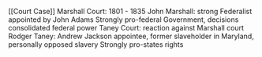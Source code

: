 [[Court Case]] 
Marshall Court: 1801 - 1835
John Marshall: strong Federalist appointed by John Adams
Strongly pro-federal Government, decisions consolidated federal power
Taney Court: reaction against Marshall court
Rodger Taney: Andrew Jackson appointee, former slaveholder in Maryland, personally opposed slavery
Strongly pro-states rights